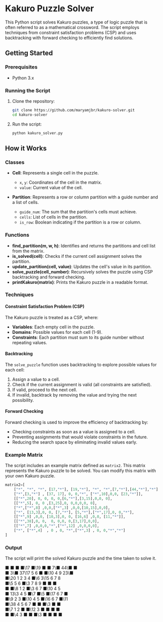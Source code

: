 # Kakuro Puzzle Solver

This Python script solves Kakuro puzzles, a type of logic puzzle that is often referred to as a mathematical crossword. The script employs techniques from constraint satisfaction problems (CSP) and uses backtracking with forward checking to efficiently find solutions.

## Getting Started

### Prerequisites

- Python 3.x

### Running the Script

1. Clone the repository:
    ```bash
    git clone https://github.com/maryamjbr/kakuro-solver.git
    cd kakuro-solver
    ```

2. Run the script:
    ```bash
    python kakuro_solver.py
    ```

## How it Works

### Classes

- **Cell**: Represents a single cell in the puzzle.
  - `x`, `y`: Coordinates of the cell in the matrix.
  - `value`: Current value of the cell.

- **Partition**: Represents a row or column partition with a guide number and a list of cells.
  - `guide_num`: The sum that the partition's cells must achieve.
  - `cells`: List of cells in the partition.
  - `is_row`: Boolean indicating if the partition is a row or column.

### Functions

- **find_partition(m, w, h)**: Identifies and returns the partitions and cell list from the matrix.
- **is_solved(cell)**: Checks if the current cell assignment solves the partition.
- **update_partition(cell, value)**: Updates the cell's value in its partition.
- **solve_puzzle(cell_number)**: Recursively solves the puzzle using CSP backtracking and forward checking.
- **printKakuro(matrix)**: Prints the Kakuro puzzle in a readable format.

### Techniques

#### Constraint Satisfaction Problem (CSP)

The Kakuro puzzle is treated as a CSP, where:
- **Variables**: Each empty cell in the puzzle.
- **Domains**: Possible values for each cell (1-9).
- **Constraints**: Each partition must sum to its guide number without repeating values.

#### Backtracking

The `solve_puzzle` function uses backtracking to explore possible values for each cell:
1. Assign a value to a cell.
2. Check if the current assignment is valid (all constraints are satisfied).
3. If valid, proceed to the next cell.
4. If invalid, backtrack by removing the value and trying the next possibility.

#### Forward Checking

Forward checking is used to improve the efficiency of backtracking by:
- Checking constraints as soon as a value is assigned to a cell.
- Preventing assignments that would violate constraints in the future.
- Reducing the search space by eliminating invalid values early.

### Example Matrix

The script includes an example matrix defined as `matrix2`. This matrix represents the Kakuro puzzle to be solved. You can modify this matrix with your own Kakuro puzzle.

```python
matrix2=[
    ["*", "*", "*", [17,"*"], [19,"*"], "*", "*",[7,"*"],[44,"*"],"*"],
    ["*",[3,"*"] , [37, 17], 0, 0,"*", ["*",10],0,0, [23,"*"]],
    [["*",20], 0, 0, 0, 0,[6,"*"],[3,15],0,0, 0],
    [["*",5], 0, 0 ,[3,25],0, 0,0,0,0, 0],
    ["*",["*",8] ,0,0,["*",3] ,0,0,[10,15],0,0],
    ["*", [13,3],0, 0, [7,"*"], [5,"*"],["*",17],0, 0,"*"],
    [["*",9] ,0,0, [10,3],0, 0, [16,6] ,0,0, [11,"*"]],
    [["*",38],0, 0,  0, 0,0, 0,[3,17],0,0],
    [["*",7] ,0,0,0,"*",["*",12] ,0,0,0,0],
    ["*", ["*",4]  , 0 , 0, "*",["*",3] , 0, 0,"*","*"]
]
```
### Output
The script will print the solved Kakuro puzzle and the time taken to solve it.


■	■	■	■\17	■\19	■	■	7\■	44\■	■	
■	3\■	37\17	5	6	■	■\10	4	9	23\■	
■\20	1	2	3	4	■\6	3\15	6	7	8	
■\5	5	6	■\3	7	8	9	■	■	■	
■	■\8	1	2	■\3	6	7	■\10	4	5	
■	13\3	4	5	■\7	■\5	■\17	6	7	■	
■\9	2	3	■\10	4	5	■\16	6	7	■\11	
■\38	4	5	6	7	■	■	■\3	■	■	
■\7	1	2	■	■\12	3	■	■	■	■	
■	■\4	3	■	■	■\3	■	■	■	■	
